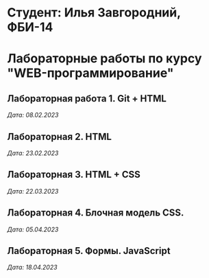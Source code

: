 # Студент: Илья Завгородний, ФБИ-14

# Лабораторные работы по курсу "WEB-программирование"

## Лабораторная работа 1. Git + HTML

*Дата: 08.02.2023*

## Лабораторная 2. HTML

*Дата: 23.02.2023*

## Лабораторная 3. HTML + CSS

*Дата: 22.03.2023*

## Лабораторная 4. Блочная модель CSS.

*Дата: 05.04.2023*

## Лабораторная 5. Формы. JavaScript

*Дата: 18.04.2023*

